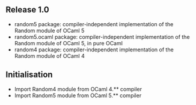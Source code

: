 Release 1.0
-----------

   - random5 package: compiler-independent implementation of the Random module of OCaml 5
   - random5.ocaml package: compiler-independent implementation of the Random module of OCaml 5, in pure OCaml
   - random4 package: compiler-independent implementation of the Random module of OCaml 4

Initialisation
--------------

  - Import Random4 module from OCaml 4.** compiler
  - Import Random5 module from OCaml 5.** compiler
